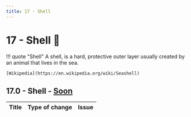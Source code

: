 ```yaml
---
title: 17 - Shell
---
```

# 17 - Shell :shell:
!!! quote "Shell"
    A shell, is a hard, protective outer layer usually created by an animal that lives in the sea.

    [Wikipedia](https://en.wikipedia.org/wiki/Seashell)

## 17.0 - Shell - [Soon](https://webssh.net/documentation/becoming-external-tester/)
| Title | Type of change | Issue |
| --- | --- | --- |